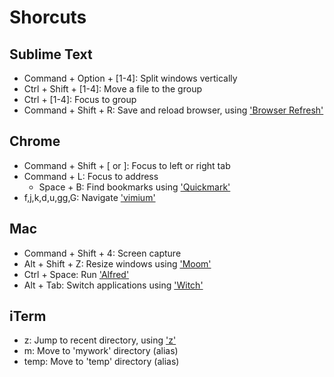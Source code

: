 Shorcuts
========

## Sublime Text

- Command + Option + [1-4]: Split windows vertically
- Ctrl + Shift + [1-4]: Move a file to the group
- Ctrl + [1-4]: Focus to group
- Command + Shift + R: Save and reload browser, using ['Browser Refresh'](https://github.com/gcollazo/BrowserRefresh-Sublime)


## Chrome

- Command + Shift + [ or ]: Focus to left or right tab
- Command + L: Focus to address
  - Space + B: Find bookmarks using ['Quickmark'](https://chrome.google.com/webstore/detail/quickmarks/piefpokhpcehbeelhohgcnbipnfkogig?hl=en)
- f,j,k,d,u,gg,G: Navigate ['vimium'](https://chrome.google.com/webstore/detail/vimium/dbepggeogbaibhgnhhndojpepiihcmeb?hl=en)


## Mac

- Command + Shift + 4: Screen capture
- Alt + Shift + Z: Resize windows using ['Moom'](http://manytricks.com/moom/)
- Ctrl + Space: Run ['Alfred'](http://www.alfredapp.com/)
- Alt + Tab: Switch applications using ['Witch'](http://manytricks.com/witch/)


## iTerm

- z: Jump to recent directory, using ['z'](https://github.com/rupa/z)
- m: Move to 'mywork' directory (alias)
- temp: Move to 'temp' directory (alias)
